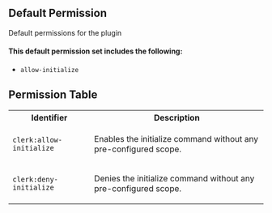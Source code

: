 ## Default Permission

Default permissions for the plugin

#### This default permission set includes the following:

- `allow-initialize`

## Permission Table

<table>
<tr>
<th>Identifier</th>
<th>Description</th>
</tr>


<tr>
<td>

`clerk:allow-initialize`

</td>
<td>

Enables the initialize command without any pre-configured scope.

</td>
</tr>

<tr>
<td>

`clerk:deny-initialize`

</td>
<td>

Denies the initialize command without any pre-configured scope.

</td>
</tr>
</table>

